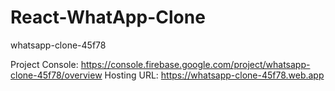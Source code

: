 # React-WhatApp-Clone
 
whatsapp-clone-45f78

Project Console: https://console.firebase.google.com/project/whatsapp-clone-45f78/overview
Hosting URL: https://whatsapp-clone-45f78.web.app